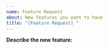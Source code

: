```yaml
---
name: Feature Request
about: New features you want to have
title: "[Feature Request] "
---
```

**Describe the new feature:** 
